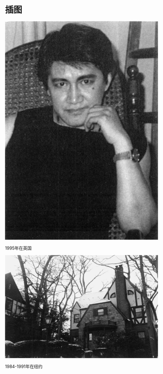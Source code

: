    

# 插图

![](/木心全集（典藏套装十六册）/images/00072.jpeg)

1995年在英国

![](/木心全集（典藏套装十六册）/images/00073.jpeg)

1984-1991年在纽约